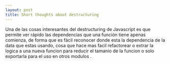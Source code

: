 ```yaml
---
layout: post
title: Short thoughts about destructuring
---
```


Una de las cosas interesantes del destructuring de Javascript es que permite ver rápido las dependencias que una función tiene apenas comienza, de forma que es fácil reconocer donde esta la dependencia de la data que estas usando, cosa que hace mas facil refactorear o extrar la logica a una nueva funcion para reducir el tamanio de la funcion o solo exportarla para el uso en otros modulos . 
